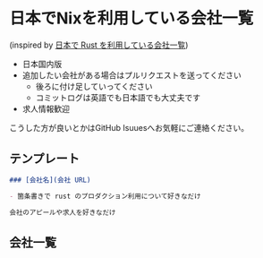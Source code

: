 # 日本でNixを利用している会社一覧

(inspired by [日本で Rust を利用している会社一覧](https://github.com/fnwiya/japanese-rust-companies))


- 日本国内版
- 追加したい会社がある場合はプルリクエストを送ってください
    - 後ろに付け足していってください
    - コミットログは英語でも日本語でも大丈夫です
- 求人情報歓迎

こうした方が良いとかはGitHub Isuuesへお気軽にご連絡ください。

## テンプレート

```Markdown
### [会社名](会社 URL)

- 箇条書きで rust のプロダクション利用について好きなだけ

会社のアピールや求人を好きなだけ
```

## 会社一覧
